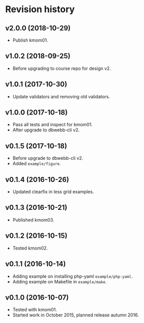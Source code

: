 Revision history
===================


v2.0.0 (2018-10-29)
-------------------

* Publish kmom01.



v1.0.2 (2018-09-25)
-------------------

* Before upgrading to course repo for design v2.



v1.0.1 (2017-10-30)
-------------------

* Update validators and removing old validators.



v1.0.0 (2017-10-18)
-------------------

* Pass all tests and inspect for kmom01.
* After upgrade to dbwebb-cli v2.



v0.1.5 (2017-10-18)
-------------------

* Before upgrade to dbwebb-cli v2.
* Added `example/figure`.



v0.1.4 (2016-10-26)
-------------------

* Updated clearfix in less grid examples.



v0.1.3 (2016-10-21)
-------------------

* Published kmom03.



v0.1.2 (2016-10-15)
-------------------

* Tested kmom02.



v0.1.1 (2016-10-14)
-------------------

* Adding example on installing php-yaml `example/php-yaml`.
* Adding example on Makefile in `example/make`.



v0.1.0 (2016-10-07)
-------------------

* Tested with kmom01.
* Started work in October 2015, planned release autumn 2016.
